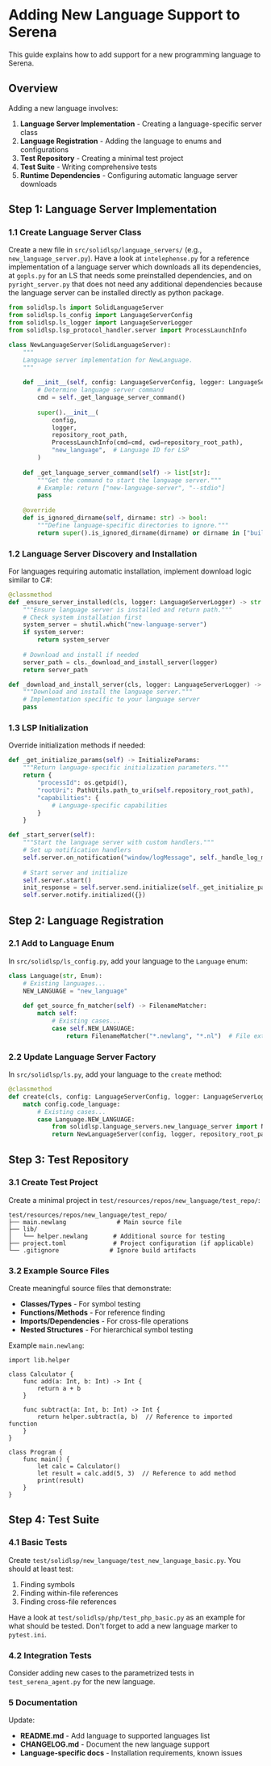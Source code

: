 # Adding New Language Support to Serena

This guide explains how to add support for a new programming language to Serena.

## Overview

Adding a new language involves:

1. **Language Server Implementation** - Creating a language-specific server class
2. **Language Registration** - Adding the language to enums and configurations  
3. **Test Repository** - Creating a minimal test project
4. **Test Suite** - Writing comprehensive tests
5. **Runtime Dependencies** - Configuring automatic language server downloads

## Step 1: Language Server Implementation

### 1.1 Create Language Server Class

Create a new file in `src/solidlsp/language_servers/` (e.g., `new_language_server.py`).
Have a look at `intelephense.py` for a reference implementation of a language server which downloads all its dependencies, at `gopls.py` for an LS that needs some preinstalled
dependencies, and on `pyright_server.py` that does not need any additional dependencies
because the language server can be installed directly as python package.


```python
from solidlsp.ls import SolidLanguageServer
from solidlsp.ls_config import LanguageServerConfig
from solidlsp.ls_logger import LanguageServerLogger
from solidlsp.lsp_protocol_handler.server import ProcessLaunchInfo

class NewLanguageServer(SolidLanguageServer):
    """
    Language server implementation for NewLanguage.
    """
    
    def __init__(self, config: LanguageServerConfig, logger: LanguageServerLogger, repository_root_path: str):
        # Determine language server command
        cmd = self._get_language_server_command()
        
        super().__init__(
            config,
            logger,
            repository_root_path,
            ProcessLaunchInfo(cmd=cmd, cwd=repository_root_path),
            "new_language",  # Language ID for LSP
        )
    
    def _get_language_server_command(self) -> list[str]:
        """Get the command to start the language server."""
        # Example: return ["new-language-server", "--stdio"]
        pass
    
    @override
    def is_ignored_dirname(self, dirname: str) -> bool:
        """Define language-specific directories to ignore."""
        return super().is_ignored_dirname(dirname) or dirname in ["build", "dist", "target"]
```

### 1.2 Language Server Discovery and Installation

For languages requiring automatic installation, implement download logic similar to C#:

```python
@classmethod
def _ensure_server_installed(cls, logger: LanguageServerLogger) -> str:
    """Ensure language server is installed and return path."""
    # Check system installation first
    system_server = shutil.which("new-language-server")
    if system_server:
        return system_server
    
    # Download and install if needed
    server_path = cls._download_and_install_server(logger)
    return server_path

def _download_and_install_server(cls, logger: LanguageServerLogger) -> str:
    """Download and install the language server."""
    # Implementation specific to your language server
    pass
```

### 1.3 LSP Initialization

Override initialization methods if needed:

```python
def _get_initialize_params(self) -> InitializeParams:
    """Return language-specific initialization parameters."""
    return {
        "processId": os.getpid(),
        "rootUri": PathUtils.path_to_uri(self.repository_root_path),
        "capabilities": {
            # Language-specific capabilities
        }
    }

def _start_server(self):
    """Start the language server with custom handlers."""
    # Set up notification handlers
    self.server.on_notification("window/logMessage", self._handle_log_message)
    
    # Start server and initialize
    self.server.start()
    init_response = self.server.send.initialize(self._get_initialize_params())
    self.server.notify.initialized({})
```

## Step 2: Language Registration

### 2.1 Add to Language Enum

In `src/solidlsp/ls_config.py`, add your language to the `Language` enum:

```python
class Language(str, Enum):
    # Existing languages...
    NEW_LANGUAGE = "new_language"
    
    def get_source_fn_matcher(self) -> FilenameMatcher:
        match self:
            # Existing cases...
            case self.NEW_LANGUAGE:
                return FilenameMatcher("*.newlang", "*.nl")  # File extensions
```

### 2.2 Update Language Server Factory

In `src/solidlsp/ls.py`, add your language to the `create` method:

```python
@classmethod
def create(cls, config: LanguageServerConfig, logger: LanguageServerLogger, repository_root_path: str) -> "SolidLanguageServer":
    match config.code_language:
        # Existing cases...
        case Language.NEW_LANGUAGE:
            from solidlsp.language_servers.new_language_server import NewLanguageServer
            return NewLanguageServer(config, logger, repository_root_path)
```

## Step 3: Test Repository

### 3.1 Create Test Project

Create a minimal project in `test/resources/repos/new_language/test_repo/`:

```
test/resources/repos/new_language/test_repo/
├── main.newlang              # Main source file
├── lib/
│   └── helper.newlang       # Additional source for testing
├── project.toml             # Project configuration (if applicable)
└── .gitignore              # Ignore build artifacts
```

### 3.2 Example Source Files

Create meaningful source files that demonstrate:

- **Classes/Types** - For symbol testing
- **Functions/Methods** - For reference finding
- **Imports/Dependencies** - For cross-file operations
- **Nested Structures** - For hierarchical symbol testing

Example `main.newlang`:
```
import lib.helper

class Calculator {
    func add(a: Int, b: Int) -> Int {
        return a + b
    }
    
    func subtract(a: Int, b: Int) -> Int {
        return helper.subtract(a, b)  // Reference to imported function
    }
}

class Program {
    func main() {
        let calc = Calculator()
        let result = calc.add(5, 3)  // Reference to add method
        print(result)
    }
}
```

## Step 4: Test Suite

### 4.1 Basic Tests

Create `test/solidlsp/new_language/test_new_language_basic.py`. You should at least test:

1. Finding symbols
2. Finding within-file references
3. Finding cross-file references

Have a look at `test/solidlsp/php/test_php_basic.py` as an example for what should be tested.
Don't forget to add a new language marker to `pytest.ini`.

### 4.2 Integration Tests

Consider adding new cases to the parametrized tests in `test_serena_agent.py` for the new language.


### 5 Documentation

Update:

- **README.md** - Add language to supported languages list
- **CHANGELOG.md** - Document the new language support
- **Language-specific docs** - Installation requirements, known issues
